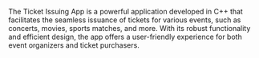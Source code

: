 The Ticket Issuing App is a powerful application developed in C++ that facilitates the seamless issuance of tickets for various events, such as concerts, movies, sports matches, and more. With its robust functionality and efficient design, the app offers a user-friendly experience for both event organizers and ticket purchasers.
